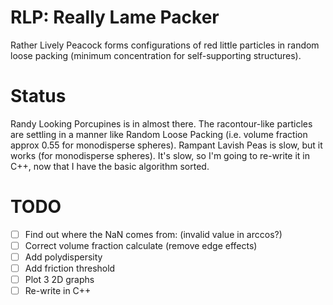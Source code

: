 # RLP: Really Lame Packer

Rather Lively Peacock forms configurations of red little particles in random
loose packing (minimum concentration for self-supporting structures).

# Status

Randy Looking Porcupines is in almost there. The racontour-like particles are
settling in a manner like Random Loose Packing (i.e. volume fraction approx 0.55
for monodisperse spheres). Rampant Lavish Peas is slow, but it works (for
monodisperse spheres). It's slow, so I'm going to re-write it in C++, now that I
have the basic algorithm sorted.

# TODO

  - [ ] Find out where the NaN comes from: (invalid value in arccos?)
  - [ ] Correct volume fraction calculate (remove edge effects)
  - [ ] Add polydispersity
  - [ ] Add friction threshold
  - [ ] Plot 3 2D graphs
  - [ ] Re-write in C++

